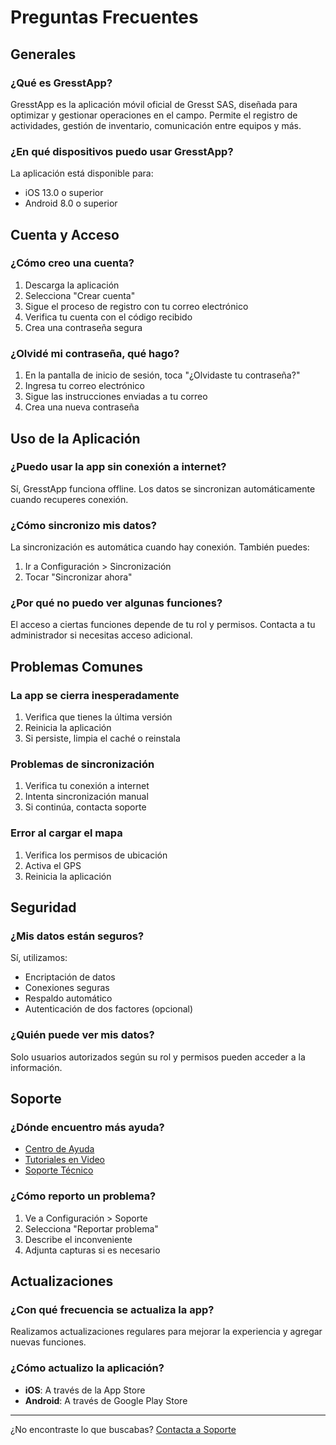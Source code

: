 # Preguntas Frecuentes

## Generales

### ¿Qué es GresstApp?
GresstApp es la aplicación móvil oficial de Gresst SAS, diseñada para optimizar y gestionar operaciones en el campo. Permite el registro de actividades, gestión de inventario, comunicación entre equipos y más.

### ¿En qué dispositivos puedo usar GresstApp?
La aplicación está disponible para:
- iOS 13.0 o superior
- Android 8.0 o superior

## Cuenta y Acceso

### ¿Cómo creo una cuenta?
1. Descarga la aplicación
2. Selecciona "Crear cuenta"
3. Sigue el proceso de registro con tu correo electrónico
4. Verifica tu cuenta con el código recibido
5. Crea una contraseña segura

### ¿Olvidé mi contraseña, qué hago?
1. En la pantalla de inicio de sesión, toca "¿Olvidaste tu contraseña?"
2. Ingresa tu correo electrónico
3. Sigue las instrucciones enviadas a tu correo
4. Crea una nueva contraseña

## Uso de la Aplicación

### ¿Puedo usar la app sin conexión a internet?
Sí, GresstApp funciona offline. Los datos se sincronizan automáticamente cuando recuperes conexión.

### ¿Cómo sincronizo mis datos?
La sincronización es automática cuando hay conexión. También puedes:
1. Ir a Configuración > Sincronización
2. Tocar "Sincronizar ahora"

### ¿Por qué no puedo ver algunas funciones?
El acceso a ciertas funciones depende de tu rol y permisos. Contacta a tu administrador si necesitas acceso adicional.

## Problemas Comunes

### La app se cierra inesperadamente
1. Verifica que tienes la última versión
2. Reinicia la aplicación
3. Si persiste, limpia el caché o reinstala

### Problemas de sincronización
1. Verifica tu conexión a internet
2. Intenta sincronización manual
3. Si continúa, contacta soporte

### Error al cargar el mapa
1. Verifica los permisos de ubicación
2. Activa el GPS
3. Reinicia la aplicación

## Seguridad

### ¿Mis datos están seguros?
Sí, utilizamos:
- Encriptación de datos
- Conexiones seguras
- Respaldo automático
- Autenticación de dos factores (opcional)

### ¿Quién puede ver mis datos?
Solo usuarios autorizados según su rol y permisos pueden acceder a la información.

## Soporte

### ¿Dónde encuentro más ayuda?
- [Centro de Ayuda](https://gresst.com/ayuda)
- [Tutoriales en Video](https://gresst.com/tutoriales)
- [Soporte Técnico](/support)

### ¿Cómo reporto un problema?
1. Ve a Configuración > Soporte
2. Selecciona "Reportar problema"
3. Describe el inconveniente
4. Adjunta capturas si es necesario

## Actualizaciones

### ¿Con qué frecuencia se actualiza la app?
Realizamos actualizaciones regulares para mejorar la experiencia y agregar nuevas funciones.

### ¿Cómo actualizo la aplicación?
- **iOS**: A través de la App Store
- **Android**: A través de Google Play Store

---

¿No encontraste lo que buscabas? [Contacta a Soporte](/support) 